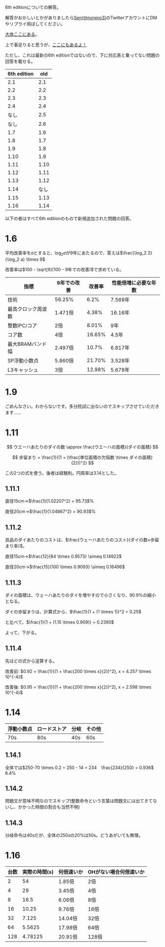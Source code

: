 6th editionについての解答。

解答がおかしいとかがありましたら[Sen(@nonpro3)](https://twitter.com/nonpro3)のTwitterアカウントにDMやリプライ飛ばしてください。

[大体ここにある](https://laysakura.github.io/2020/01/13/Patterson-Hennessy-5th-Excersise02/)。

上で事足りると思うが、[ここにもあるよ！](https://takyshu98.hatenadiary.jp/entry/2016/07/25/234824)

ただし、これは最新の6th editionではないので、下に対応表と乗ってない問題の回答を載せる。

| 6th edition | old  |
| ----------- | ---- |
| 2.1         | 2.1  |
| 2.2         | 2.2  |
| 2.3         | 2.3  |
| 2.4         | 2.4  |
| なし        | 2.5  |
| なし        | 2.6  |
| 1.7         | 1.6  |
| 1.8         | 1.7  |
| 1.9         | 1.8  |
| 1.10        | 1.9  |
| 1.11        | 1.10 |
| 1.12        | 1.11 |
| 1.13        | 1.12 |
| 1.14        | なし |
| 1.15        | 1.13 |
| 1.16        | 1.14 |


以下の者はすべて6th editionのもので新規追加された問題の回答。

# 1.6

平均改善率を$a$とすると、$\log_2 a$が9年にあたるので、答えは$\frac{\log_2 2}{\log_2 a} \times 9$

改善率は$100 - \sqrt[9](100 - 9年での改善)$で求めている。

| 指標               | 9年での改善 | 改善率 | 性能倍増に必要な年数 |
| ------------------ | ----------- | ------ | -------------------- |
| 技術               | 56.25%      | 6.2%   | 7.569年              |
| 最高クロック周波数 | 1.471倍     | 4.38%  | 16.16年              |
| 整数IPC/コア       | 2倍         | 8.01%  | 9年                  |
| コア数             | 4倍         | 16.65% | 4.5年                |
| 最大BRAMバンド幅   | 2.497倍     | 10.7%  | 6.817年              |
| SP浮動小数点       | 5.860倍     | 21.70% | 3.528年              |
| L3キャッシュ       | 3倍         | 12.98% | 5.678年              |

# 1.9

ごめんなさい。わからないです。多分院試に出ないのでスキップさせていただきます……

# 1.11

$$
ウエーハあたりのダイの数 \approx \frac{ウエーハの面積}{ダイの面積}
$$

$$
歩留まり = \frac{1}{(1 + (\frac{単位面積の欠陥数 \times ダイの面積}{2}))^2}
$$

この2つの式を使う。後者は経験則。円周率は3.14とした。

## 1.11.1

直径15cm->$\frac{1}{1.02207^2} = 95.73$%

直径20cm->$\frac{1}{1.04867^2} = 90.93$%

## 1.11.2

良品のダイあたりのコストは、$\frac{ウェーハあたりのコスト}{ダイの数×歩留まり率}$。

直径15cm->$\frac{12}{84 \times 0.9573} \simeq 0.14922$

直径20cm->$\frac{15}{100 \times 0.9093} \simeq 0.16496$

## 1.11.3

ダイの面積は、ウェーハあたりのダイを増やすので小さくなり、90.9%の縮小となる。

ダイの歩留まりは、計算式から、$\frac{1}{1 + (1 \times 1)}^2 = 0.25$

と比べて、$\frac{1}{1 + (1.15 \times 0.909)} = 0.2390$

よって、下がる。

## 1.11.4

先ほどの式から逆算する。

改善前: $0.92 = \frac{1}{(1 + \frac{200 \times x}{2})^2}, x = 4.257 \times 10^{-4}$

改善後: $0.95 = \frac{1}{(1 + \frac{200 \times x}{2})^2}, x = 2.598 \times 10^{-4}$

# 1.14

| 浮動小数点 | ロードストア | 分岐 | その他 |
| ---------- | ------------ | ---- | ------ |
| 70s        | 80s          | 40s  | 60s    |

## 1.14.1

全体では$250-70 \times 0.2 = 250 - 14 = 234　\frac{234}{250} = 0.936$ 6.4%

## 1.14.2

問題文が意味不明なのでスキップ(整数命令という言葉は問題文には出てきてないし、かかった時間の割合も当然不明)

## 1.14.3

分岐命令は40sだが、全体の250sの20%は50s。どうあがいても無理。

# 1.16

| 台数 | 実際の時間(s) | 何倍速いか | OHがない場合何倍速いか |
| ---- | ------------- | ---------- | ---------------------- |
| 2    | 54            | 1.85倍     | 2倍                    |
| 4    | 29            | 3.45倍     | 4倍                    |
| 8    | 16.5          | 6.06倍     | 8倍                    |
| 16   | 10.25         | 9.76倍     | 16倍                   |
| 32   | 7.125         | 14.04倍    | 32倍                   |
| 64   | 5.5625        | 17.98倍    | 64倍                   |
| 128  | 4.78125       | 20.91倍    | 128倍                  |

